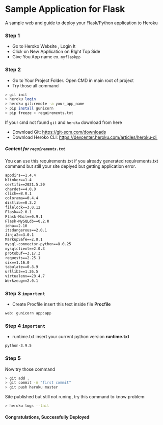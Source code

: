 # Sample Application for Flask
A sample web and guide to deploy your Flask/Python application to Heroku

### Step 1
- Go to Heroko Website , Login It
- Click on New Application on RIght Top Side
- Give You App name ex. `myflaskpp`

### Step 2
- Go to Your Project Folder. Open CMD in main root of project
- Try those all command
```sh
> git init
> heroku login
> heroku git:remote -a your_app_name
> pip install gunicorn
> pip freeze > requirements.txt
```
If your cmd not found `git` and `heroku` download from here

- Download Git: https://git-scm.com/downloads
- Download Heroko CLI: https://devcenter.heroku.com/articles/heroku-cli

##### Content for `requirements.txt` 
You can use this requirements.txt if you already generated requirements.txt command but still your site deplyed but getting application error.
```txt
appdirs==1.4.4
blinker==1.4
certifi==2021.5.30
chardet==4.0.0
click==8.0.1
colorama==0.4.4
distlib==0.3.2
filelock==3.0.12
Flask==2.0.1
Flask-Mail==0.9.1
Flask-MySQLdb==0.2.0
idna==2.10
itsdangerous==2.0.1
Jinja2==3.0.1
MarkupSafe==2.0.1
mysql-connector-python==8.0.25
mysqlclient==2.0.3
protobuf==3.17.3
requests==2.25.1
six==1.16.0
tabulate==0.8.9
urllib3==1.26.5
virtualenv==20.4.7
Werkzeug==2.0.1
```

### Step 3  `importent`
- Create Procfile insert this text inside file
<b>Procfile</b>
```sh
web: gunicorn app:app
```

### Step 4 `importent`
- runtime.txt insert your current python version
<b>runtime.txt </b>
```sh
python-3.9.5
```

### Step 5
Now try those command
```sh
> git add .
> git commit -m "first commit"
> git push heroku master
```
Site published but still not runing, try this command to know problem
```sh
> heroku logs --tail
```
#### Congratulations, Successfully Deployed
